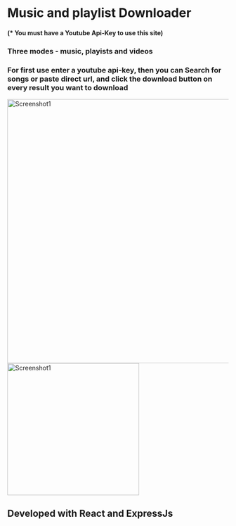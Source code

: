 # Music and playlist Downloader 

#### (* You must have a Youtube Api-Key to use this site)

### Three modes - music, playists and videos
### For first use enter a youtube api-key, then you can Search for songs or paste direct url, and click the download button on every result you want to download

  <img src="https://basssites.com/images/ytd-mobiles.jpeg" alt="Screenshot1" width=600/>

  <img src="https://github.com/MMBass/ytd/blob/master/IMG-20240106-WA0014.jpg" alt="Screenshot1" width=300 />


## Developed with React and ExpressJs
